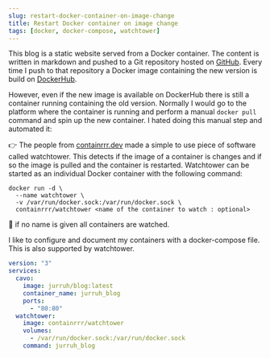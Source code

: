 ```yaml
---
slug: restart-docker-container-on-image-change
title: Restart Docker container on image change
tags: [docker, docker-compose, watchtower]
---
```


This blog is a static website served from a Docker container. The content is written in markdown and pushed to a Git repository hosted on [GitHub](https://github.com/jurruh/blog). Every time I push to that repository a Docker image containing the new version is build on [DockerHub](https://hub.docker.com/repository/docker/jurruh/blog/builds).

However, even if the new image is available on DockerHub there is still a container running containing the old version. Normally I would go to the platform where the container is running and perform a manual `docker pull` command and spin up the new container. I hated doing this manual step and automated it:

:point_right: The people from [containrrr.dev](https://containrrr.dev/) made a simple to use piece of software called watchtower. This detects if the image of a container is changes and if so the image is pulled and the container is restarted. Watchtower can be started as an individual Docker container with the following command:
```shell
docker run -d \
  --name watchtower \
  -v /var/run/docker.sock:/var/run/docker.sock \
  containrrr/watchtower <name of the container to watch : optional>
```
:notebook: if no name is given all containers are watched.

I like to configure and document my containers with a docker-compose file. This is also supported by watchtower.

```yaml
version: "3"
services:
  cavo:
    image: jurruh/blog:latest
    container_name: jurruh_blog
    ports:
      - "80:80"
  watchtower:
    image: containrrr/watchtower
    volumes:
      - /var/run/docker.sock:/var/run/docker.sock
    command: jurruh_blog
```